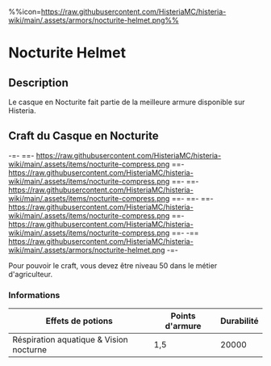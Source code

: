 %%icon=https://raw.githubusercontent.com/HisteriaMC/histeria-wiki/main/.assets/armors/nocturite-helmet.png%%
# Nocturite Helmet

## Description
Le casque en Nocturite fait partie de la meilleure armure disponible sur Histeria.

## Craft du Casque en Nocturite
-=-
 ==- https://raw.githubusercontent.com/HisteriaMC/histeria-wiki/main/.assets/items/nocturite-compress.png
 ==- https://raw.githubusercontent.com/HisteriaMC/histeria-wiki/main/.assets/items/nocturite-compress.png
 ==- 
 ==- https://raw.githubusercontent.com/HisteriaMC/histeria-wiki/main/.assets/items/nocturite-compress.png
 ==- 
 ==- 
 ==- https://raw.githubusercontent.com/HisteriaMC/histeria-wiki/main/.assets/items/nocturite-compress.png
 ==- https://raw.githubusercontent.com/HisteriaMC/histeria-wiki/main/.assets/items/nocturite-compress.png
 ==- 
 -== https://raw.githubusercontent.com/HisteriaMC/histeria-wiki/main/.assets/armors/nocturite-helmet.png
-=-

Pour pouvoir le craft, vous devez être niveau 50 dans le métier d'agriculteur.

### Informations
| Effets de potions | Points d'armure | Durabilité |
| ----------------- |-----------------| ---------- |
| Réspiration aquatique & Vision nocturne | 1,5 | 20000 |

